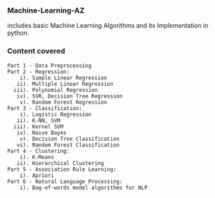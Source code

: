 ### Machine-Learning-AZ
includes basic Machine Learning Algorithms and its Implementation in python.

### Content covered
    Part 1 - Data Preprocessing
    Part 2 - Regression:
        i). Simple Linear Regression
       ii). Multiple Linear Regression
      iii). Polynomial Regression
       iv). SVR, Decision Tree Regression
        v). Random Forest Regression
    Part 3 - Classification:
        i). Logistic Regression
       ii). K-NN, SVM
      iii). Kernel SVM
       iv). Naive Bayes
        v). Decision Tree Classification
       vi). Random Forest Classification
    Part 4 - Clustering:
        i). K-Means
       ii). Hierarchical Clustering
    Part 5 - Association Rule Learning:
        i). Apriori
    Part 6 - Natural Language Processing:
        i). Bag-of-words model algorithms for NLP


